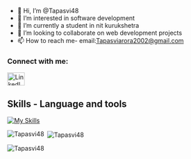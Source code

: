 - 👋 Hi, I’m @Tapasvi48
- 👀 I’m interested in software development
- 🌱 I’m currently a student in nit kurukshetra
- 💞️ I’m looking to collaborate on web development projects
- 📫 How to reach me-   email:Tapasviarora2002@gmail.com

<!---
Tapasvi48/Tapasvi48 is a ✨ special ✨ repository because its `README.md` (this file) appears on your GitHub profile.
You can click the Preview link to take a look at your changes.
--->
<h3 align="left">Connect with me:</h3>
<p align="left">
  <a href="https://www.linkedin.com/in/tapasvi-arora-558092144/" target="_blank">
    <img align="center" src="https://raw.githubusercontent.com/rahuldkjain/github-profile-readme-generator/master/src/images/icons/Social/linked-in-alt.svg" alt="LinkedIn" height="30" width="40" />
  </a>
</p>


## Skills - Language and tools
[![My Skills](https://skillicons.dev/icons?i=react,html,css,javascript,nodejs,expressjs,mongo,tailwind,git,github,vscode,linux,ts,postman,mysql.&theme=light)]()
<!--social stats -->
<p><img align="left" src="https://github-readme-stats.vercel.app/api/top-langs?username=Tapasvi48&show_icons=true&locale=en&layout=compact" alt="Tapasvi48" /></p>

<p>&nbsp;<img align="center" src="https://github-readme-stats.vercel.app/api?username=Tapasvi48&show_icons=true&locale=en" alt="Tapasvi48" /></p>

<p><img align="center" src="https://github-readme-streak-stats.herokuapp.com/?user=Tapasvi48&" alt="Tapasvi48" /></p>
